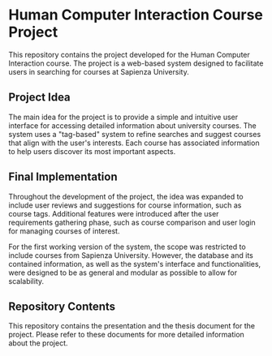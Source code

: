 # Human Computer Interaction Course Project

This repository contains the project developed for the Human Computer Interaction course. The project is a web-based system designed to facilitate users in searching for courses at Sapienza University.

## Project Idea

The main idea for the project is to provide a simple and intuitive user interface for accessing detailed information about university courses. The system uses a "tag-based" system to refine searches and suggest courses that align with the user's interests. Each course has associated information to help users discover its most important aspects.

## Final Implementation

Throughout the development of the project, the idea was expanded to include user reviews and suggestions for course information, such as course tags. Additional features were introduced after the user requirements gathering phase, such as course comparison and user login for managing courses of interest.

For the first working version of the system, the scope was restricted to include courses from Sapienza University. However, the database and its contained information, as well as the system's interface and functionalities, were designed to be as general and modular as possible to allow for scalability.

## Repository Contents

This repository contains the presentation and the thesis document for the project. Please refer to these documents for more detailed information about the project.